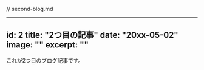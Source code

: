// second-blog.md

---
id: 2
title: "2つ目の記事"
date: "20xx-05-02"
image: ""
excerpt: ""
---


これが2つ目のブログ記事です。